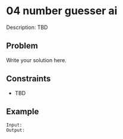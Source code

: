 # 04 number guesser ai

Description: TBD

## Problem

Write your solution here.

## Constraints

- TBD

## Example

```
Input:
Output:
```
